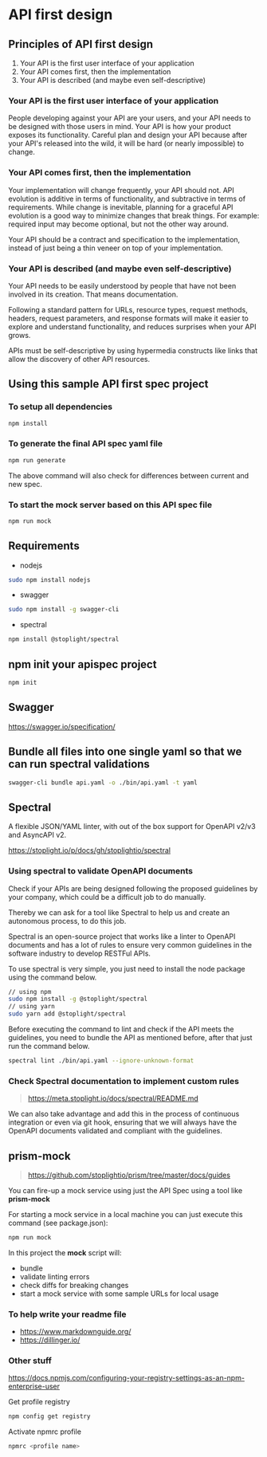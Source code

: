 # API first design

## Principles of API first design

1. Your API is the first user interface of your application
2. Your API comes first, then the implementation
3. Your API is described (and maybe even self-descriptive)

### Your API is the first user interface of your application

People developing against your API are your users, and your API needs to be designed with those users in mind.
Your API is how your product exposes its functionality.
Careful plan and design your API because after your API's released into the wild, it will be hard (or nearly impossible) to change.

### Your API comes first, then the implementation

Your implementation will change frequently, your API should not.
API evolution is additive in terms of functionality, and subtractive in terms of requirements.
While change is inevitable, planning for a graceful API evolution is a good way to minimize changes that break things. For example: required input may become optional, but not the other way around.

Your API should be a contract and specification to the implementation, instead of just being a thin veneer on top of your implementation.

### Your API is described (and maybe even self-descriptive)

Your API needs to be easily understood by people that have not been involved in its creation. That means documentation.

Following a standard pattern for URLs, resource types, request methods, headers, request parameters, and response formats will make it easier to explore and understand functionality, and reduces surprises when your API grows.

APIs must be self-descriptive by using hypermedia constructs like links that allow the discovery of other API resources.

## Using this sample API first spec project

### To setup all dependencies

```sh
npm install
```

### To generate the final API spec yaml file

```sh
npm run generate
```

The above command will also check for differences between current and new spec.

### To start the mock server based on this API spec file

```sh
npm run mock
```

## Requirements

- nodejs

```sh
sudo npm install nodejs
```

- swagger

```sh
sudo npm install -g swagger-cli
```

- spectral

```sh
npm install @stoplight/spectral
```

## npm init your apispec project

```sh
npm init
```

## Swagger

<https://swagger.io/specification/>

## Bundle all files into one single yaml so that we can run spectral validations

```sh
swagger-cli bundle api.yaml -o ./bin/api.yaml -t yaml
```

## Spectral

A flexible JSON/YAML linter, with out of the box support for OpenAPI v2/v3 and AsyncAPI v2.

<https://stoplight.io/p/docs/gh/stoplightio/spectral>

### Using spectral to validate OpenAPI documents

Check if your APIs are being designed following the proposed guidelines by your company, which could be a difficult job to do manually.

Thereby we can ask for a tool like Spectral to help us and create an autonomous process, to do this job.

Spectral is an open-source project that works like a linter to OpenAPI documents and has a lot of rules to ensure very common guidelines in the software industry to develop RESTFul APIs.

To use spectral is very simple, you just need to install the node package using the command below.

```sh
// using npm
sudo npm install -g @stoplight/spectral
// using yarn
sudo yarn add @stoplight/spectral
```

Before executing the command to lint and check if the API meets the guidelines, you need to bundle the API as mentioned before, after that just run the command below.

```sh
spectral lint ./bin/api.yaml --ignore-unknown-format
```

### Check Spectral documentation to implement custom rules

> <https://meta.stoplight.io/docs/spectral/README.md>

We can also take advantage and add this in the process of continuous integration or even via git hook, ensuring that we will always have the OpenAPI documents validated and compliant with the guidelines.

## prism-mock

> <https://github.com/stoplightio/prism/tree/master/docs/guides>

You can fire-up a mock service using just the API Spec using a tool like **prism-mock**

For starting a mock service in a local machine you can just execute this command (see package.json):

```sh
npm run mock
```

In this project the **mock** script will:

- bundle
- validate linting errors
- check diffs for breaking changes
- start a mock service with some sample URLs for local usage

### To help write your readme file

- <https://www.markdownguide.org/>
- <https://dillinger.io/>

### Other stuff

https://docs.npmjs.com/configuring-your-registry-settings-as-an-npm-enterprise-user

Get profile registry

```sh
npm config get registry
```

Activate npmrc profile

```sh
npmrc <profile name>
```
